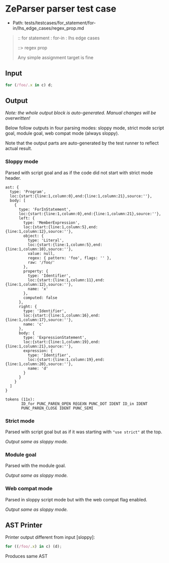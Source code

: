 # ZeParser parser test case

- Path: tests/testcases/for_statement/for-in/lhs_edge_cases/regex_prop.md

> :: for statement : for-in : lhs edge cases
>
> ::> regex prop
>
> Any simple assignment target is fine

## Input

`````js
for (/foo/.x in c) d;
`````

## Output

_Note: the whole output block is auto-generated. Manual changes will be overwritten!_

Below follow outputs in four parsing modes: sloppy mode, strict mode script goal, module goal, web compat mode (always sloppy).

Note that the output parts are auto-generated by the test runner to reflect actual result.

### Sloppy mode

Parsed with script goal and as if the code did not start with strict mode header.

`````
ast: {
  type: 'Program',
  loc:{start:{line:1,column:0},end:{line:1,column:21},source:''},
  body: [
    {
      type: 'ForInStatement',
      loc:{start:{line:1,column:0},end:{line:1,column:21},source:''},
      left: {
        type: 'MemberExpression',
        loc:{start:{line:1,column:5},end:{line:1,column:12},source:''},
        object: {
          type: 'Literal',
          loc:{start:{line:1,column:5},end:{line:1,column:10},source:''},
          value: null,
          regex: { pattern: 'foo', flags: '' },
          raw: '/foo/'
        },
        property: {
          type: 'Identifier',
          loc:{start:{line:1,column:11},end:{line:1,column:12},source:''},
          name: 'x'
        },
        computed: false
      },
      right: {
        type: 'Identifier',
        loc:{start:{line:1,column:16},end:{line:1,column:17},source:''},
        name: 'c'
      },
      body: {
        type: 'ExpressionStatement',
        loc:{start:{line:1,column:19},end:{line:1,column:21},source:''},
        expression: {
          type: 'Identifier',
          loc:{start:{line:1,column:19},end:{line:1,column:20},source:''},
          name: 'd'
        }
      }
    }
  ]
}

tokens (11x):
       ID_for PUNC_PAREN_OPEN REGEXN PUNC_DOT IDENT ID_in IDENT
       PUNC_PAREN_CLOSE IDENT PUNC_SEMI
`````

### Strict mode

Parsed with script goal but as if it was starting with `"use strict"` at the top.

_Output same as sloppy mode._

### Module goal

Parsed with the module goal.

_Output same as sloppy mode._

### Web compat mode

Parsed in sloppy script mode but with the web compat flag enabled.

_Output same as sloppy mode._

## AST Printer

Printer output different from input [sloppy]:

````js
for ((/foo/.x) in c) (d);
````

Produces same AST
